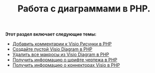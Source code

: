 ﻿---
title: Работа с диаграммами в PHP.
type: docs
weight: 30
url: /ru/java/working-with-diagrams-in-php/
---
**Этот раздел включает следующие темы:**

- [Добавить комментарии к Visio Рисунки в PHP](/diagram/ru/java/add-comments-to-visio-drawings-in-php/)
- [Создайте пустой Visio Diagram в PHP](/diagram/ru/java/create-an-empty-visio-diagram-in-php/)
- [Удалить все макросы из Visio Diagram в PHP](/diagram/ru/java/remove-all-macros-from-the-visio-diagram-in-php/)
- [Получить информацию о шрифте чертежа в PHP](/diagram/ru/java/retrieve-drawing-font-information-in-php/)
- [Получить информацию о коннекторах Visio в PHP](/diagram/ru/java/retrieve-visio-connectors-information-in-php/)
